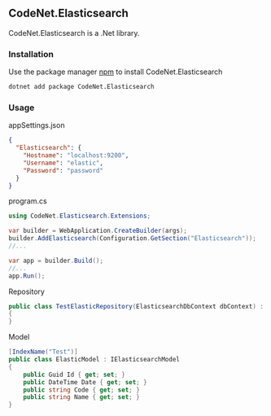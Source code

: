 ## CodeNet.Elasticsearch

CodeNet.Elasticsearch is a .Net library.

### Installation

Use the package manager [npm](https://www.nuget.org/packages/CodeNet.Elasticsearch/) to install CodeNet.Elasticsearch

```bash
dotnet add package CodeNet.Elasticsearch
```

### Usage
appSettings.json
```json
{
  "Elasticsearch": {
    "Hostname": "localhost:9200",
    "Username": "elastic",
    "Password": "password"
  }
}
```

program.cs
```csharp
using CodeNet.Elasticsearch.Extensions;

var builder = WebApplication.CreateBuilder(args);
builder.AddElasticsearch(Configuration.GetSection("Elasticsearch"));
//...

var app = builder.Build();
//...
app.Run();
```

Repository
```csharp
public class TestElasticRepository(ElasticsearchDbContext dbContext) : ElasticsearchRepository<ElasticModel>(dbContext), ITestElasticRepository
{
}
```

Model
```csharp
[IndexName("Test")]
public class ElasticModel : IElasticsearchModel
{
    public Guid Id { get; set; }
    public DateTime Date { get; set; }
    public string Code { get; set; }
    public string Name { get; set; }
}
```